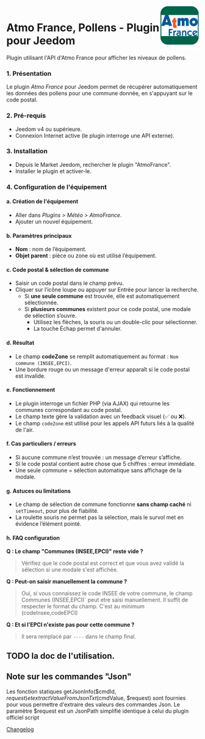 <img align="right" src="../images/AtmoFrance_icon.png" width="100">

# Atmo France, Pollens - Plugin pour Jeedom

Plugin utilisant l'API d'Atmo France pour afficher les niveaux de pollens.

### 1. Présentation
Le plugin *Atmo France* pour Jeedom permet de récupérer automatiquement les données des pollens pour une commune donnée, en s'appuyant sur le code postal.

### 2. Pré-requis
- Jeedom v4 ou supérieure.
- Connexion Internet active (le plugin interroge une API externe).

### 3. Installation
- Depuis le Market Jeedom, rechercher le plugin "AtmoFrance".
- Installer le plugin et activer-le.

### 4. Configuration de l'équipement
#### a. Création de l'équipement
- Aller dans *Plugins > Météo > AtmoFrance*.
- Ajouter un nouvel équipement.

#### b. Paramètres principaux
- **Nom** : nom de l’équipement.
- **Objet parent** : pièce ou zone où est utilisé l’équipement.

#### c. Code postal & sélection de commune
- Saisir un code postal dans le champ prévu.
- Cliquer sur l’icône loupe ou appuyer sur Entrée pour lancer la recherche.
  - Si **une seule commune** est trouvée, elle est automatiquement sélectionnée.
  - Si **plusieurs communes** existent pour ce code postal, une modale de sélection s’ouvre.
    - Utilisez les flèches, la souris ou un double-clic pour sélectionner.
    - La touche Échap permet d'annuler.

#### d. Résultat
- Le champ **codeZone** se remplit automatiquement au format : `Nom commune (INSEE,EPCI)`.
- Une bordure rouge ou un message d'erreur apparaît si le code postal est invalide.

#### e. Fonctionnement
- Le plugin interroge un fichier PHP (via AJAX) qui retourne les communes correspondant au code postal.
- Le champ texte gère la validation avec un feedback visuel (✅ ou ❌).
- Le champ `codeZone` est utilisé pour les appels API futurs liés à la qualité de l'air.

#### f. Cas particuliers / erreurs
- Si aucune commune n’est trouvée : un message d’erreur s’affiche.
- Si le code postal contient autre chose que 5 chiffres : erreur immédiate.
- Une seule commune = sélection automatique sans affichage de la modale.

#### g. Astuces ou limitations
- Le champ de sélection de commune fonctionne **sans champ caché** ni `setTimeout`, pour plus de fiabilité.
- La roulette souris ne permet pas la sélection, mais le survol met en évidence l’élément pointé.

#### h. FAQ configuration
**Q : Le champ "Communes (INSEE,EPCI)" reste vide ?**
> Vérifiez que le code postal est correct et que vous avez validé la sélection si une modale s'est affichée.

**Q : Peut-on saisir manuellement la commune ?**
> Oui, si vous connaissez le code INSEE de votre commune, le champ Communes (INSEE,EPCI)` peut etre saisi manuellement. Il suffit de respecter le format du champ. C'est au minimum (codeInsee,codeEPCI) 

**Q : Et si l’EPCI n'existe pas pour cette commune ?**
> Il sera remplacé par `----` dans le champ final.

## TODO la doc de l'utilisation.

## Note sur les commandes "Json"
Les fonction statiques  getJsonInfo($cmdId, $request) et extractValueFromJsonTxt($cmdValue, $request) sont fournies pour vous permettre d'extraire des valeurs des commandes Json.
Le paramètre $request est un JsonPath simplifié identique à celui du plugin officiel script

  [Changelog](changelog.md)
